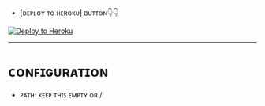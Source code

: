 
   - [ᴅᴇᴘʟᴏʏ ᴛᴏ ʜᴇʀᴏᴋᴜ] ʙᴜᴛᴛᴏɴ👇👇


<p><a href="https://dashboard.heroku.com/new?template=https://github.com/heshan2/heroku-xray-server"> <img src="https://www.herokucdn.com/deploy/button.svg" alt="Deploy to Heroku" /></a></p>

______
# ᴄᴏɴꜰɪɢᴜʀᴀᴛɪᴏɴ

- ᴘᴀᴛʜ: ᴋᴇᴇᴘ ᴛʜɪꜱ ᴇᴍᴘᴛʏ ᴏʀ /
